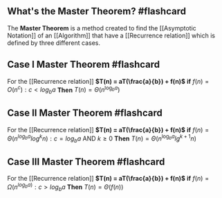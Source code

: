 
## What's the Master Theorem? #flashcard 

The **Master Theorem** is a method created to find the [[Asymptotic Notation]] of an [[Algorithm]] that have a [[Recurrence relation]] which is defined by three different cases.

## Case I Master Theorem #flashcard 

For the [[Recurrence relation]]  **$T(n) = aT(\frac{a}{b}) + f(n)$** 
		 **if** 
			 $f(n) = O(n^c) : c < log_b a$
		**Then**
			 $T(n) = \Theta(n^{\log_b a})$

## Case II Master Theorem #flashcard 

For the [[Recurrence relation]]  **$T(n) = aT(\frac{a}{b}) + f(n)$** 
		 **if** 
			 $f(n) = \Theta(n^{log_b a}log^k n) : c = log_b a$ AND $k\ge0$
		**Then**
			 $T(n) = \Theta(n^{\log_b a}lg^{k+1} n)$

## Case III Master Theorem #flashcard 
For the [[Recurrence relation]]  **$T(n) = aT(\frac{a}{b}) + f(n)$** 
		 **if** 
			 $f(n) = \Omega(n^{log_b a)} : c > log_b a$
		**Then**
			 $T(n) = \Theta(f(n))$


